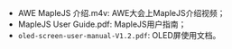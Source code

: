 - AWE MapleJS 介绍.m4v: AWE大会上MapleJS介绍视频；
- MapleJS User Guide.pdf: MapleJS用户指南；
- `oled-screen-user-manual-V1.2.pdf`: OLED屏使用文档。

